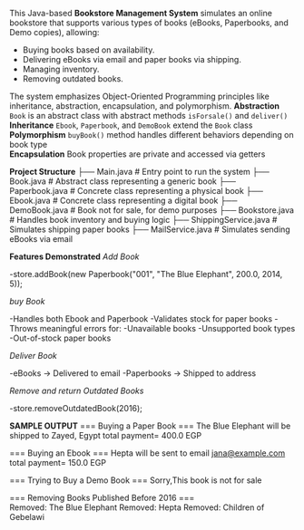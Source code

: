 This Java-based **Bookstore Management System** simulates an online bookstore that supports various types of books (eBooks, Paperbooks, and Demo copies), allowing:

- Buying books based on availability.
- Delivering eBooks via email and paper books via shipping.
- Managing inventory.
- Removing outdated books.

The system emphasizes Object-Oriented Programming principles like inheritance, abstraction, encapsulation, and polymorphism.
 **Abstraction**  `Book` is an abstract class with abstract methods `isForsale()` and `deliver()` 
 **Inheritance**  `Ebook`, `Paperbook`, and `DemoBook` extend the `Book` class                   
 **Polymorphism** `buyBook()` method handles different behaviors depending on book type          
 **Encapsulation**  Book properties are private and accessed via getters
 
**Project Structure**
├── Main.java # Entry point to run the system
├── Book.java # Abstract class representing a generic book
├── Paperbook.java # Concrete class representing a physical book
├── Ebook.java # Concrete class representing a digital book
├── DemoBook.java # Book not for sale, for demo purposes
├── Bookstore.java # Handles book inventory and buying logic
├── ShippingService.java # Simulates shipping paper books
├── MailService.java # Simulates sending eBooks via email

**Features Demonstrated**
*Add Book*

-store.addBook(new Paperbook("001", "The Blue Elephant", 200.0, 2014, 5));

*buy Book*

-Handles both Ebook and Paperbook
-Validates stock for paper books
-Throws meaningful errors for:
-Unavailable books
-Unsupported book types
-Out-of-stock paper books

*Deliver Book*

-eBooks → Delivered to email
-Paperbooks → Shipped to address

*Remove and return Outdated Books*

-store.removeOutdatedBook(2016);

**SAMPLE OUTPUT**
=== Buying a Paper Book ===
The Blue Elephant will be shipped to Zayed, Egypt
 total payment= 400.0 EGP

=== Buying an Ebook ===
Hepta will be sent to email jana@example.com     
 total payment= 150.0 EGP

=== Trying to Buy a Demo Book ===
 Sorry,This book is not for sale

=== Removing Books Published Before 2016 ===     
Removed: The Blue Elephant
Removed: Hepta
Removed: Children of Gebelawi

